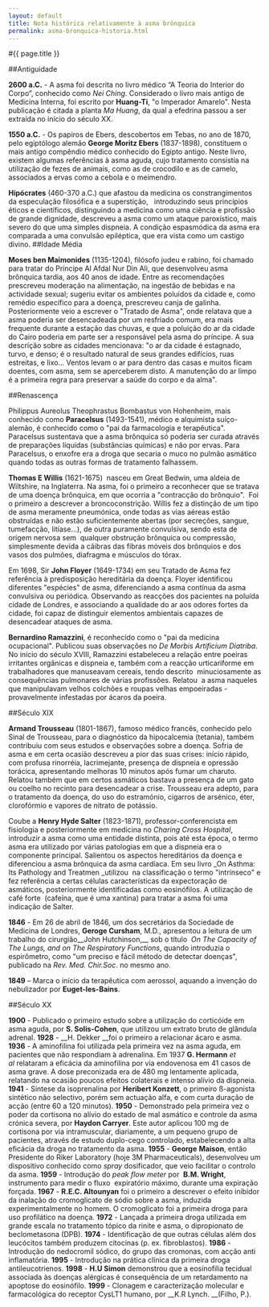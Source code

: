 ```yaml
---
layout: default
title: Nota histórica relativamente à asma brônquica
permalink: asma-bronquica-historia.html
---
```


#{{ page.title }}

##Antiguidade

__2600 a.C.__ - A asma foi descrita no livro médico “A Teoria do Interior do Corpo”, conhecido como _Nei Ching_. Considerado o livro mais antigo de Medicina Interna, foi escrito por __Huang-Ti__, "o Imperador Amarelo". Nesta publicação é citada a planta _Ma Huang_, da qual a efedrina passou a ser extraída no início do século XX.

__1550 a.C.__ - Os papiros de Ebers, descobertos em Tebas, no ano de 1870, pelo egiptólogo alemão __George Moritz Ebers__ (1837-1898), constituem o mais antigo compêndio médico conhecido do Egipto antigo. Neste livro, existem algumas referências à asma aguda, cujo tratamento consistia na utilização de fezes de animais, como as de crocodilo e as de camelo, associados a ervas como a cebola e o meimendro.

__Hipócrates__ (460-370 a.C.) que afastou da medicina os constrangimentos da especulação filosófica e a superstição,   introduzindo seus princípios éticos e científicos, distinguindo a medicina como uma ciência e profissão de grande dignidade, descreveu a asma como um ataque paroxístico, mais severo do que uma simples dispneia. A condição espasmódica da asma era comparada a uma convulsão epiléptica, que era vista como um castigo divino.
##Idade Média

__Moses ben Maimonides__ (1135-1204), filósofo judeu e rabino, foi chamado para tratar do Príncipe Al Afdal Nur Din Ali, que desenvolveu asma brônquica tardia, aos 40 anos de idade. Entre as recomendações prescreveu moderação na alimentação, na ingestão de bebidas e na actividade sexual; sugeriu evitar os ambientes poluídos da cidade e, como remédio específico para a doença, prescreveu canja de galinha. Posteriormente veio a escrever o "Tratado de Asma", onde relatava que a asma poderia ser desencadeada por um resfriado comum, era mais frequente durante a estação das chuvas, e que a poluição do ar da cidade do Cairo poderia em parte ser a responsável pela asma do príncipe. A sua descrição sobre as cidades mencionava: "o ar da cidade é estagnado, turvo, e denso; é o resultado natural de seus grandes edifícios, ruas estreitas, e lixo... Ventos levam o ar para dentro das casas e muitos ficam doentes, com asma, sem se aperceberem disto. A manutenção do ar limpo é a primeira regra para preservar a saúde do corpo e da alma".

##Renascença

Philippus Aureolus Theophrastus Bombastus von Hohenheim, mais conhecido como __Paracelsus__ (1493-1541), médico e alquimista suíço-alemão, é conhecido como o "pai da farmacologia e terapêutica". Paracelsus sustentava que a asma brônquica só poderia ser curada através de preparações líquidas (substâncias químicas) e não por ervas. Para Paracelsus, o enxofre era a droga que secaria o muco no pulmão asmático quando todas as outras formas de tratamento falhassem.

__Thomas E Willis__ (1621-1675)  nasceu em Great Bedwin, uma aldeia de Wiltshire, na Inglaterra. Na asma, foi o primeiro a reconhecer que se tratava de uma doença brônquica, em que ocorria a "contracção do brônquio".  Foi o primeiro a descrever a broncoconstrição. Willis fez a distinção de um tipo de asma meramente pneumónica, onde todas as vias aéreas estão obstruídas e não estão suficientemente abertas (por secreções, sangue, tumefacção, litíase...), de outra puramente convulsiva, sendo esta de origem nervosa sem  qualquer obstrução brônquica ou compressão, simplesmente devida a cãibras das fibras móveis dos brônquios e dos vasos dos pulmões, diafragma e músculos do tórax.

Em 1698, Sir __John Floyer__ (1649-1734) em seu Tratado de Asma fez referência à predisposição hereditária da doença. Floyer identificou diferentes "espécies" de asma, diferenciando a asma contínua da asma convulsiva ou periódica. Observando as reacções dos pacientes na poluída cidade de Londres, e associando a qualidade do ar aos odores fortes da cidade, foi capaz de distinguir elementos ambientais capazes de desencadear ataques de asma.

__Bernardino Ramazzini__, é reconhecido como o "pai da medicina ocupacional". Publicou suas observações no _De Morbis Artificium Diatriba_. No início do século XVIII, Ramazzini estabeleceu a relação entre poeiras irritantes orgânicas e dispneia e, também com a reacção urticariforme em trabalhadores que manuseavam cereais, tendo descrito  minuciosamente as consequências pulmonares de várias profissões. Relatou  a asma naqueles que manipulavam velhos colchões e roupas velhas empoeiradas - provavelmente infestadas por ácaros da poeira.

##Século XIX

__Armand Trousseau__ (1801-1867), famoso médico francês, conhecido pelo Sinal de Trousseau, para o diagnóstico da hipocalcemia (tetania), também contribuiu com seus estudos e observações sobre a doença. Sofria de asma e em certa ocasião descreveu a pior das suas crises: início rápido, com profusa rinorréia, lacrimejante, presença de dispneia e opressão torácica, apresentando melhoras 10 minutos após fumar um charuto. Relatou também que em certos asmáticos bastava a presença de um gato ou coelho no recinto para desencadear a crise. Trousseau era adepto, para o tratamento da doença, do uso do estramónio, cigarros de arsénico, éter, clorofórmio e vapores de nitrato de potássio.

Coube a __Henry Hyde Salter__ (1823-1871), professor-conferencista em fisiologia e posteriormente em medicina no _Charing Cross Hospital_, introduzir a asma como uma entidade distinta, pois até esta época, o termo asma era utilizado por várias patologias em que a dispneia era o componente principal. Salientou os aspectos hereditários da doença e diferenciou a asma brônquica da asma cardíaca. Em seu livro _On Asthma: Its Pathology and Treatmen _utilizou  na classificação o termo "intrínseco" e fez referência a certas células características da expectoração de asmáticos, posteriormente identificadas como eosinófilos. A utilização de café forte  (cafeína, que é uma xantina) para tratar a asma foi uma indicação de Salter.

__1846__ - Em 26 de abril de 1846, um dos secretários da Sociedade de Medicina de Londres, __Geroge Cursham__, M.D., apresentou a leitura de um trabalho do cirurgião__John Hutchinson,__ sob o título  _On The Capacity of The Lungs, and on The Respiratory Functions_, quando introduzia o espirômetro, como "um preciso e fácil método de detectar doenças", publicado na _Rev. Med. Chir.Soc_. no mesmo ano.

__1849__ – Marca o início da terapêutica com aerossol, aquando a invenção do nebulizador por __Euget-les-Bains__.

##Século XX

__1900__ - Publicado o primeiro estudo sobre a utilização do corticóide em asma aguda, por __S. Solis-Cohen__, que utilizou um extrato bruto de glândula adrenal.
__1928__ - __H. Dekker __foi o primeiro a relacionar ácaro e asma.
__1936__ - A aminofilina foi utilizada pela primeira vez na asma aguda, em pacientes que não respondiam à adrenalina. Em 1937 __G. Hermann__ _et al_ relataram a eficácia da aminofilina por via endovenosa em 41 casos de asma grave. A dose preconizada era de 480 mg lentamente aplicada, relatando na ocasião poucos efeitos colaterais e intenso alívio da dispneia.
__1941__ - Síntese da isoprenalina por __Heribert Konzett__, o primeiro ß-agonista sintético não selectivo, porém sem actuação alfa, e com curta duração de acção (entre 60 a 120 minutos).
__1950__ - Demonstrado pela primeira vez o poder da cortisona no alívio do estado de mal asmático e controle da asma crónica severa, por __Haydon Carryer__. Este autor aplicou 100 mg de cortisona por via intramuscular, diariamente, a um pequeno grupo de pacientes, através de estudo duplo-cego controlado, estabelecendo a alta eficácia da droga no tratamento da asma.
__1955__ - __George__ __Maison__, então Presidente do Riker Laboratory (hoje 3M Pharmaceuticals), desenvolveu um dispositivo conhecido como _spray_ dosificador, que veio facilitar o controlo da asma.
__1959__ - Introdução do _peak flow meter_ por  __B.M. Wright__, instrumento para medir o fluxo  expiratório máximo, durante uma expiração forçada.
__1967__ - __R.E.C. Altounyan__ foi o primeiro a descrever o efeito inibidor da inalação do cromoglicato de sódio sobre a asma, induzida experimentalmente no homem. O cromoglicato foi a primeira droga para uso profilático na doença.
__1972__ - Lançada a primeira droga utilizada em grande escala no tratamento tópico da rinite e asma, o dipropionato de beclometasona (DPB).
__1974__ - Identificação de que outras células além dos leucócitos também produzem citocinas (p. ex. fibroblastos).
__1986__ - Introdução do nedocromil sódico, do grupo das cromonas, com acção anti inflamatória.
__1995__ - Introdução na prática clínica da primeira droga antileucotrienos.
__1998__ - __H.U Simon__ demonstrou que a eosinofilia tecidual associada às doenças alérgicas é consequência de um retardamento na apoptose do eosinófilo.
__1999__ - Clonagem e caracterização molecular e farmacológica do receptor CysLT1 humano, por __K.R Lynch. __(Filho, P.).
